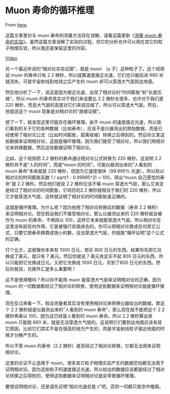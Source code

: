 # Muon 寿命的循环推理

From [here](https://yinwang1.substack.com/p/muon).

<span>这篇文章里对与 muon 寿命的测量方法存在误解，请看这篇更新《</span>[测量 muon 寿命的实验](https://yinwang0.substack.com/p/muon-bff)<span>》。虽然这篇文章误解了实验的过程，但它的分析也许可以用在其它的粒子物理实验，所以我还是保留这里的内容。</span>

[Video](https://www.youtube-nocookie.com/embed/rVzDP8SMhPo)

另一个最近听说的“相对论实验证据”，就是 muon （μ 子）这种粒子了。这个视频说 muon 的寿命只有 2.2 微秒，所以就算速度接近光速，它们也只能前进 660 米就消失。可是宇宙射线到地球之后产生的 muon 却可以穿透大气层到达地面。

然后他分析了一下，说这是因为接近光速，出现了相对论的“时间膨胀”和“长度压缩”，所以 muon 的寿命其实对于我们来说要比 2.2 微秒长很多，也许对于我们是 220 微秒，而且大气层的高度对它们来说压缩了，所以可以穿透大气层。然后，他就说这个 muon 现象是对相对论的“直接证据”。

想了一下，就发现这里可能存在循环推理。由于 muon 的速度接近光速，所以我们看到的关于它的各种数据（比如寿命），应该不是仪器测出的原始数据，而是已经使用了相对论公式（比如时间膨胀，距离收缩）转换之后得到的。然后你又拿这些数据来证明相对论，这就是循环推理。因为我们接受了相对论，所以我们用相对论来转换数据，然后这些数据证明了相对论。

比如，这个视频把 2.2 微秒的寿命通过相对论公式转换为 220 微秒，这说明 2.2 微秒并不是“人的时间”，而是“muon 的时间”。可能仪器测出来的“人看到的 muon 寿命”本来就是 220 微秒，但因为它速度很快（99.995% 光速），所以除以相对论的时间膨胀系数 1 / sqrt(1 - 0.99995^2) = 100，得出“muon 自己感觉的寿命”是 2.2 微秒。然后他们就说 2.2 微秒应该不够 muon 穿透大气层，那么它肯定是经过了相对论的时间膨胀，它经历的2.2 微秒就相当于我们的 220 微秒，所以它才能穿透大气层。这样就证明了相对论的时间膨胀是正确的。

这就是循环推理。为什么呢？因为他用了相对论转换后的数据（寿命 2.2 微秒）来证明相对论。现在假设我们不接受相对论，那么仪器测出来的 220 微秒就会被作为 muon 的寿命，不再除以 100，这样它本来就能穿透大气层。所以相对论在这里没有起任何作用，它是被强行安插进去的。你可以把相对论换成任何其它公式，只要它把寿命换算成很小的数，没法穿透大气层，你就能“循环证明”这个公式的正确。

打个比方，这就像你本来有 1000 日元，想买 800 日元的东西。结果你先把它兑换成了美元，就只有 7 美元。然后你就说 7 美元肯定买不起 800 日元的东西，所以只能把它兑换成日元。又把它兑换成 1000 日元，买到了800 日元的东西。然后你就说，兑换外汇是多么重要啊！

这不是很滑稽吗？所以你不能用 muon 能穿透大气层来证明相对论的正确，因为 muon 的一切数据都经过了相对论的转换，使用这些数据来证明相对论就是循环推理。

现在反过来看一下。假设测量者其实没有使用相对论来转换仪器给出的数据，那这个 2.2 微秒就是仪器测出来的“人看到的 muon 寿命”，那么现在就不能把这个 2.2 微秒再乘以 100，因为这已经是人看到的 muon 寿命。所以 2.2 微秒算出来 muon 只能跑 660 米，就是无法穿透大气层的。这说明它们要到达地面应该有其它原因，比如它们其实不是在很高的地方产生的，而是宇宙射线粒子接近地面的时候才分解产生的。

所以不管 muon 的寿命（2.2 微秒）是否经过了相对论转换，它都无法用来证明相对论。

这里的论证不止适用于 muon，很多其它粒子物理实验产生的数据恐怕都无法用于证明相对论。因为这些粒子的速度接近光速，所以给出的数据应该都是经过了相对论转换之后得到的，使用这些数据来证明相对论就会导致循环推理。

要想证明相对论，还是请先证明“相对光速总是 c”吧，否则一切都只是空中楼阁。

